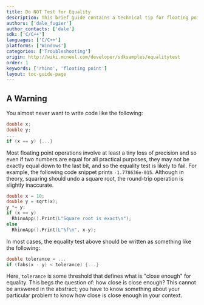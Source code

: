 ```yaml
---
title: Do NOT Test for Equality
description: This brief guide contains a technical tip for floating point programming.
authors: ['dale_fugier']
author_contacts: ['dale']
sdk: ['C/C++']
languages: ['C/C++']
platforms: ['Windows']
categories: ['Troubleshooting']
origin: http://wiki.mcneel.com/developer/sdksamples/equalitytest
order: 1
keywords: ['rhino', 'floating point']
layout: toc-guide-page
---
```


 
## A Warning

You almost never want to write code like the following:

```cpp
double x;
double y;
...
if (x == y) {...}
```

Most floating point operations involve at least a tiny loss of precision and so even if two numbers are equal for all practical purposes, they may not be exactly equal down to the last bit, and so the equality test is likely to fail.  For example, the following code snippet prints `-1.778636e-015`.  Although in theory, squaring should undo a square root, the round-trip operation is slightly inaccurate.

```cpp
double x = 10;
double y = sqrt(x);
y *= y;
if (x == y)
  RhinoApp().Print(L"Square root is exact\n");
else
  RhinoApp().Print(L"%f\n", x-y);
```

In most cases, the equality test above should be written as something like the following:

```cpp
double tolerance = ...
if (fabs(x - y) < tolerance) {...}
```

Here, `tolerance` is some threshold that defines what is "close enough" for equality.  This begs the question of: how close is close enough?  This cannot be answered in the abstract; you have to know something about your particular problem to know how close is close enough in your context.
